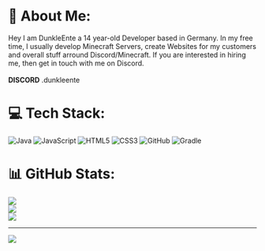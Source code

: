 # 💫 About Me:
Hey I am DunkleEnte a 14 year-old Developer based in Germany. In my free time, I usually develop Minecraft Servers, create Websites for my customers and overall stuff arround Discord/Minecraft. If you are interested in hiring me, then get in touch with me on Discord.<br><br>**DISCORD** .dunkleente


# 💻 Tech Stack:
![Java](https://img.shields.io/badge/java-%23ED8B00.svg?style=for-the-badge&logo=openjdk&logoColor=white) ![JavaScript](https://img.shields.io/badge/javascript-%23323330.svg?style=for-the-badge&logo=javascript&logoColor=%23F7DF1E) ![HTML5](https://img.shields.io/badge/html5-%23E34F26.svg?style=for-the-badge&logo=html5&logoColor=white) ![CSS3](https://img.shields.io/badge/css3-%231572B6.svg?style=for-the-badge&logo=css3&logoColor=white) ![GitHub](https://img.shields.io/badge/github-%23121011.svg?style=for-the-badge&logo=github&logoColor=white) ![Gradle](https://img.shields.io/badge/Gradle-02303A.svg?style=for-the-badge&logo=Gradle&logoColor=white)
# 📊 GitHub Stats:
![](https://github-readme-stats.vercel.app/api?username=DunkleEnte&theme=dark&hide_border=false&include_all_commits=false&count_private=false)<br/>
![](https://nirzak-streak-stats.vercel.app/?user=DunkleEnte&theme=dark&hide_border=false)<br/>
![](https://github-readme-stats.vercel.app/api/top-langs/?username=DunkleEnte&theme=dark&hide_border=false&include_all_commits=false&count_private=false&layout=compact)

---
[![](https://visitcount.itsvg.in/api?id=DunkleEnte&icon=0&color=0)](https://visitcount.itsvg.in)
